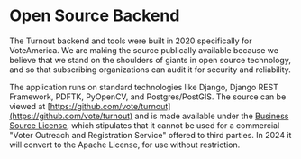 # Open Source Backend

The Turnout backend and tools were built in 2020 specifically for VoteAmerica. We are making the source publically available because we believe that we stand on the shoulders of giants in open source technology, and so that subscribing organizations can audit it for security and reliability.

The application runs on standard technologies like Django, Django REST Framework, PDFTK, PyOpenCV, and Postgres/PostGIS. The source can be viewed at [https://github.com/vote/turnout](https://github.com/vote/turnout) and is made available under the [Business Source License](https://github.com/vote/turnout/blob/master/LICENSE), which stipulates that it cannot be used for a commercial "Voter Outreach and Registration Service" offered to third parties. In 2024 it will convert to the Apache License, for use without restriction.